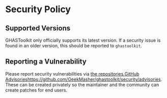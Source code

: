# Security Policy

## Supported Versions

GHASToolkit only officially supports its latest version.
If a security issue is found in an older version, this should be reported to `ghastoolkit`.

## Reporting a Vulnerability

Please report security vulnerabilities via [the repositories GitHub Advisories](https://github.com/GeekMasher/ghastoolkit/security/advisories)https://github.com/GeekMasher/ghastoolkit/security/advisories.
These can be created privately so the maintainer and the community can create patches for end users.
